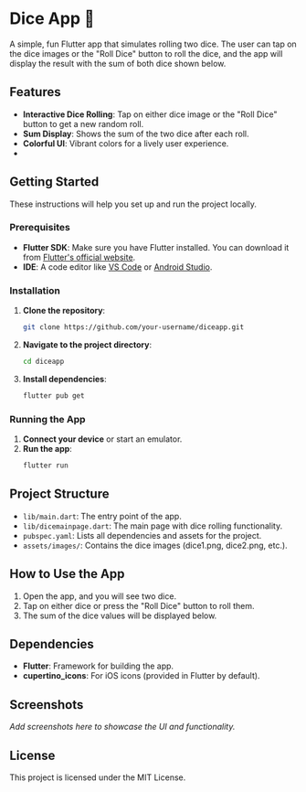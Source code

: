 # Dice App 🎲

A simple, fun Flutter app that simulates rolling two dice. The user can tap on the dice images or the "Roll Dice" button to roll the dice, and the app will display the result with the sum of both dice shown below.

## Features
- **Interactive Dice Rolling**: Tap on either dice image or the "Roll Dice" button to get a new random roll.
- **Sum Display**: Shows the sum of the two dice after each roll.
- **Colorful UI**: Vibrant colors for a lively user experience.
- 
## Getting Started

These instructions will help you set up and run the project locally.

### Prerequisites

- **Flutter SDK**: Make sure you have Flutter installed. You can download it from [Flutter's official website](https://flutter.dev).
- **IDE**: A code editor like [VS Code](https://code.visualstudio.com/) or [Android Studio](https://developer.android.com/studio).

### Installation

1. **Clone the repository**:
   ```bash
   git clone https://github.com/your-username/diceapp.git
   ```
2. **Navigate to the project directory**:
   ```bash
   cd diceapp
   ```
3. **Install dependencies**:
   ```bash
   flutter pub get
   ```

### Running the App

1. **Connect your device** or start an emulator.
2. **Run the app**:
   ```bash
   flutter run
   ```

## Project Structure

- `lib/main.dart`: The entry point of the app.
- `lib/dicemainpage.dart`: The main page with dice rolling functionality.
- `pubspec.yaml`: Lists all dependencies and assets for the project.
- `assets/images/`: Contains the dice images (dice1.png, dice2.png, etc.).

## How to Use the App

1. Open the app, and you will see two dice.
2. Tap on either dice or press the "Roll Dice" button to roll them.
3. The sum of the dice values will be displayed below.

## Dependencies

- **Flutter**: Framework for building the app.
- **cupertino_icons**: For iOS icons (provided in Flutter by default).

## Screenshots

_Add screenshots here to showcase the UI and functionality._

## License

This project is licensed under the MIT License.
